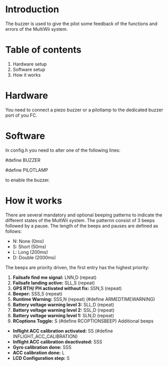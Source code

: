 # Introduction #

The buzzer is used to give the pilot some feedback of the functions and errors of the MultiWii system.

# Table of contents #
  1. Hardware setup
  1. Software setup
  1. How it works

# Hardware #
You need to connect a piezo buzzer or a pilotlamp to the dedicated buzzer port of you FC.

# Software #

In config.h you need to alter one of the following lines:

#define BUZZER

#define PILOTLAMP

to enable the buzzer.

# How it works #

There are several mandatory and optional beeping patterns to indicate the different states of the MultWii system. The patternn consist of 3 beeps followed by a pause. The length of the beeps and pauses are defined as follows:
  * N: None (0ms)
  * S: Short (50ms)
  * L: Long (200ms)
  * D: Double (2000ms)

The beeps are priority driven, the first entry has the highest priority:

  1. **Failsafe find me signal:** LNN,D (repeat)
  1. **Failsafe landing active:** SLL,S  (repeat)
  1. **GPS RTH/ PH activated without fix:** SSN,S (repeat)
  1. **Beeper:** SSS,S (repeat)
  1. **Runtime Warning:** SSS,N (repeat)  (#define ARMEDTIMEWARNING)
  1. **Battery voltage warning level 3:** SLL,D (repeat)
  1. **Battery voltage warning level 2:** SSL,D (repeat)
  1. **Battery voltage warning level 1:** SLN,D (repeat)
  1. **RCoptions Toggle:** S   (#define RCOPTIONSBEEP)
Additional beeps
  * **Inflight ACC calibration activated:** SS (#define INFLIGHT\_ACC\_CALIBRATION)
  * **Inflight ACC calibration deactivated:** SSS
  * **Gyro calibration done:** SSS
  * **ACC calibration done:** L
  * **LCD Configuration step:** S